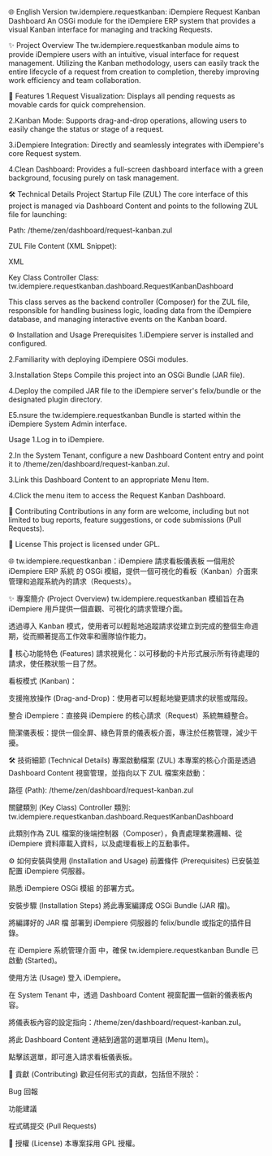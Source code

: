 🌐 English Version
tw.idempiere.requestkanban: iDempiere Request Kanban Dashboard
An OSGi module for the iDempiere ERP system that provides a visual Kanban interface for managing and tracking Requests.

✨ Project Overview
The tw.idempiere.requestkanban module aims to provide iDempiere users with an intuitive, visual interface for request management. Utilizing the Kanban methodology, users can easily track the entire lifecycle of a request from creation to completion, thereby improving work efficiency and team collaboration.

🚀 Features
1.Request Visualization: Displays all pending requests as movable cards for quick comprehension.

2.Kanban Mode: Supports drag-and-drop operations, allowing users to easily change the status or stage of a request.

3.iDempiere Integration: Directly and seamlessly integrates with iDempiere's core Request system.

4.Clean Dashboard: Provides a full-screen dashboard interface with a green background, focusing purely on task management.

🛠️ Technical Details
Project Startup File (ZUL)
The core interface of this project is managed via Dashboard Content and points to the following ZUL file for launching:

Path: /theme/zen/dashboard/request-kanban.zul

ZUL File Content (XML Snippet):

XML

<zk xmlns:n="native">
 <window id="requestkanban" border="none" width="100%" height="100%" 
          style="background-color:green"  
          use="tw.idempiere.requestkanban.dashboard.RequestKanbanDashboard">
  </window>
</zk>
Key Class
Controller Class: tw.idempiere.requestkanban.dashboard.RequestKanbanDashboard

This class serves as the backend controller (Composer) for the ZUL file, responsible for handling business logic, loading data from the iDempiere database, and managing interactive events on the Kanban board.

⚙️ Installation and Usage
Prerequisites
1.iDempiere server is installed and configured.

2.Familiarity with deploying iDempiere OSGi modules.

3.Installation Steps
Compile this project into an OSGi Bundle (JAR file).

4.Deploy the compiled JAR file to the iDempiere server's felix/bundle or the designated plugin directory.

E5.nsure the tw.idempiere.requestkanban Bundle is started within the iDempiere System Admin interface.

Usage
1.Log in to iDempiere.

2.In the System Tenant, configure a new Dashboard Content entry and point it to /theme/zen/dashboard/request-kanban.zul.

3.Link this Dashboard Content to an appropriate Menu Item.

4.Click the menu item to access the Request Kanban Dashboard.

🤝 Contributing
Contributions in any form are welcome, including but not limited to bug reports, feature suggestions, or code submissions (Pull Requests).

📜 License
This project is licensed under GPL.


🌐 tw.idempiere.requestkanban：iDempiere 請求看板儀表板
一個用於 iDempiere ERP 系統 的 OSGi 模組，提供一個可視化的看板（Kanban）介面來管理和追蹤系統內的請求（Requests）。

✨ 專案簡介 (Project Overview)
tw.idempiere.requestkanban 模組旨在為 iDempiere 用戶提供一個直觀、可視化的請求管理介面。

透過導入 Kanban 模式，使用者可以輕鬆地追蹤請求從建立到完成的整個生命週期，從而顯著提高工作效率和團隊協作能力。

🚀 核心功能特色 (Features)
請求視覺化：以可移動的卡片形式展示所有待處理的請求，使任務狀態一目了然。

看板模式 (Kanban)：

支援拖放操作 (Drag-and-Drop)：使用者可以輕鬆地變更請求的狀態或階段。

整合 iDempiere：直接與 iDempiere 的核心請求（Request）系統無縫整合。

簡潔儀表板：提供一個全屏、綠色背景的儀表板介面，專注於任務管理，減少干擾。

🛠️ 技術細節 (Technical Details)
專案啟動檔案 (ZUL)
本專案的核心介面是透過 Dashboard Content 視窗管理，並指向以下 ZUL 檔案來啟動：

路徑 (Path): /theme/zen/dashboard/request-kanban.zul

關鍵類別 (Key Class)
Controller 類別: tw.idempiere.requestkanban.dashboard.RequestKanbanDashboard

此類別作為 ZUL 檔案的後端控制器（Composer），負責處理業務邏輯、從 iDempiere 資料庫載入資料，以及處理看板上的互動事件。

⚙️ 如何安裝與使用 (Installation and Usage)
前置條件 (Prerequisites)
已安裝並配置 iDempiere 伺服器。

熟悉 iDempiere OSGi 模組 的部署方式。

安裝步驟 (Installation Steps)
將此專案編譯成 OSGi Bundle (JAR 檔)。

將編譯好的 JAR 檔 部署到 iDempiere 伺服器的 felix/bundle 或指定的插件目錄。

在 iDempiere 系統管理介面 中，確保 tw.idempiere.requestkanban Bundle 已啟動 (Started)。

使用方法 (Usage)
登入 iDempiere。

在 System Tenant 中，透過 Dashboard Content 視窗配置一個新的儀表板內容。

將儀表板內容的設定指向：/theme/zen/dashboard/request-kanban.zul。

將此 Dashboard Content 連結到適當的選單項目 (Menu Item)。

點擊該選單，即可進入請求看板儀表板。

🤝 貢獻 (Contributing)
歡迎任何形式的貢獻，包括但不限於：

Bug 回報

功能建議

程式碼提交 (Pull Requests)

📜 授權 (License)
本專案採用 GPL 授權。
